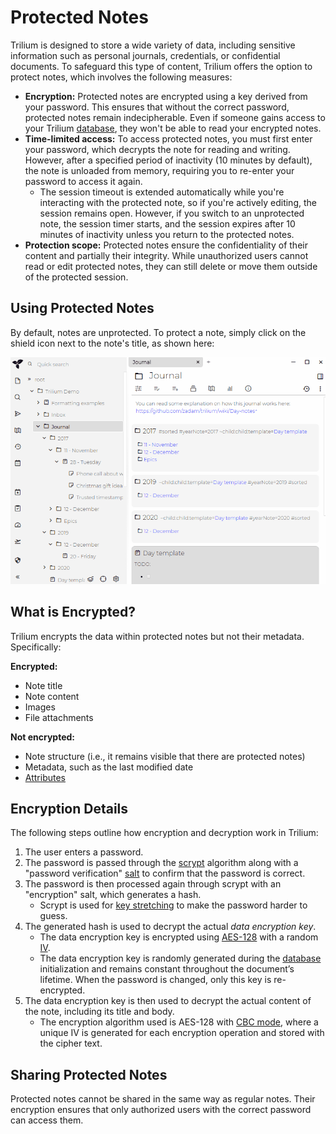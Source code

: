 # Protected Notes
Trilium is designed to store a wide variety of data, including sensitive information such as personal journals, credentials, or confidential documents. To safeguard this type of content, Trilium offers the option to protect notes, which involves the following measures:

*   **Encryption:** Protected notes are encrypted using a key derived from your password. This ensures that without the correct password, protected notes remain indecipherable. Even if someone gains access to your Trilium [database](../../Advanced%20Usage/Database.md), they won't be able to read your encrypted notes.
*   **Time-limited access:** To access protected notes, you must first enter your password, which decrypts the note for reading and writing. However, after a specified period of inactivity (10 minutes by default), the note is unloaded from memory, requiring you to re-enter your password to access it again.
    *   The session timeout is extended automatically while you're interacting with the protected note, so if you're actively editing, the session remains open. However, if you switch to an unprotected note, the session timer starts, and the session expires after 10 minutes of inactivity unless you return to the protected notes.
*   **Protection scope:** Protected notes ensure the confidentiality of their content and partially their integrity. While unauthorized users cannot read or edit protected notes, they can still delete or move them outside of the protected session.

## Using Protected Notes

By default, notes are unprotected. To protect a note, simply click on the shield icon next to the note's title, as shown here:

![example animation of unlocking protected notes](../../Attachments/protecting-note.gif)

## What is Encrypted?

Trilium encrypts the data within protected notes but not their metadata. Specifically:

**Encrypted:**

*   Note title
*   Note content
*   Images
*   File attachments

**Not encrypted:**

*   Note structure (i.e., it remains visible that there are protected notes)
*   Metadata, such as the last modified date
*   [Attributes](../../Advanced%20Usage/Attributes.md)

## Encryption Details

The following steps outline how encryption and decryption work in Trilium:

1.  The user enters a password.
2.  The password is passed through the [scrypt](https://en.wikipedia.org/wiki/Scrypt) algorithm along with a "password verification" [salt](https://en.wikipedia.org/wiki/Salt_\(cryptography\)) to confirm that the password is correct.
3.  The password is then processed again through scrypt with an "encryption" salt, which generates a hash.
    *   Scrypt is used for [key stretching](https://en.wikipedia.org/wiki/Key_stretching) to make the password harder to guess.
4.  The generated hash is used to decrypt the actual _data encryption key_.
    *   The data encryption key is encrypted using [AES-128](https://en.wikipedia.org/wiki/Advanced_Encryption_Standard) with a random [IV](https://en.wikipedia.org/wiki/Initialization_vector).
    *   The data encryption key is randomly generated during the [database](../../Advanced%20Usage/Database.md) initialization and remains constant throughout the document’s lifetime. When the password is changed, only this key is re-encrypted.
5.  The data encryption key is then used to decrypt the actual content of the note, including its title and body.
    *   The encryption algorithm used is AES-128 with [CBC mode](https://en.wikipedia.org/wiki/Block_cipher_mode_of_operation), where a unique IV is generated for each encryption operation and stored with the cipher text.

## Sharing Protected Notes

Protected notes cannot be shared in the same way as regular notes. Their encryption ensures that only authorized users with the correct password can access them.